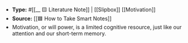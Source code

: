 - **Type:** #[[__ 🟨 Literature Note]] | [[Slipbox]] [[Motivation]]
- **Source:** [[🟦 How to Take Smart Notes]]
- Motivation, or will power, is a limited cognitive resource, just like our attention and our short-term memory.
